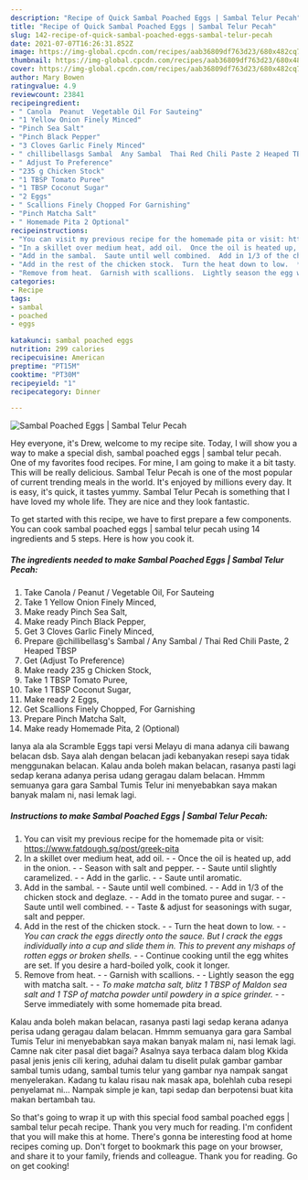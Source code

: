 ```yaml
---
description: "Recipe of Quick Sambal Poached Eggs | Sambal Telur Pecah"
title: "Recipe of Quick Sambal Poached Eggs | Sambal Telur Pecah"
slug: 142-recipe-of-quick-sambal-poached-eggs-sambal-telur-pecah
date: 2021-07-07T16:26:31.852Z
image: https://img-global.cpcdn.com/recipes/aab36809df763d23/680x482cq70/sambal-poached-eggs-sambal-telur-pecah-recipe-main-photo.jpg
thumbnail: https://img-global.cpcdn.com/recipes/aab36809df763d23/680x482cq70/sambal-poached-eggs-sambal-telur-pecah-recipe-main-photo.jpg
cover: https://img-global.cpcdn.com/recipes/aab36809df763d23/680x482cq70/sambal-poached-eggs-sambal-telur-pecah-recipe-main-photo.jpg
author: Mary Bowen
ratingvalue: 4.9
reviewcount: 23841
recipeingredient:
- " Canola  Peanut  Vegetable Oil For Sauteing"
- "1 Yellow Onion Finely Minced"
- "Pinch Sea Salt"
- "Pinch Black Pepper"
- "3 Cloves Garlic Finely Minced"
- " chillibellasgs Sambal  Any Sambal  Thai Red Chili Paste 2 Heaped TBSP"
- " Adjust To Preference"
- "235 g Chicken Stock"
- "1 TBSP Tomato Puree"
- "1 TBSP Coconut Sugar"
- "2 Eggs"
- " Scallions Finely Chopped For Garnishing"
- "Pinch Matcha Salt"
- " Homemade Pita 2 Optional"
recipeinstructions:
- "You can visit my previous recipe for the homemade pita or visit: https://www.fatdough.sg/post/greek-pita"
- "In a skillet over medium heat, add oil.  Once the oil is heated up, add in the onion.  Season with salt and pepper.  Saute until slightly caramelized.  Add in the garlic.  Saute until aromatic."
- "Add in the sambal.  Saute until well combined.  Add in 1/3 of the chicken stock and deglaze.  Add in the tomato puree and sugar.  Saute until well combined.  Taste &amp; adjust for seasonings with sugar, salt and pepper."
- "Add in the rest of the chicken stock.  Turn the heat down to low.  *You can crack the eggs directly onto the sauce. But I crack the eggs individually into a cup and slide them in. This to prevent any mishaps of rotten eggs or broken shells.*  Continue cooking until the egg whites are set. If you desire a hard-boiled yolk, cook it longer."
- "Remove from heat.  Garnish with scallions.  Lightly season the egg with matcha salt.  *To make matcha salt, blitz 1 TBSP of Maldon sea salt and 1 TSP of matcha powder until powdery in a spice grinder.*  Serve immediately with some homemade pita bread."
categories:
- Recipe
tags:
- sambal
- poached
- eggs

katakunci: sambal poached eggs 
nutrition: 299 calories
recipecuisine: American
preptime: "PT15M"
cooktime: "PT30M"
recipeyield: "1"
recipecategory: Dinner

---
```



![Sambal Poached Eggs | Sambal Telur Pecah](https://img-global.cpcdn.com/recipes/aab36809df763d23/680x482cq70/sambal-poached-eggs-sambal-telur-pecah-recipe-main-photo.jpg)

Hey everyone, it's Drew, welcome to my recipe site. Today, I will show you a way to make a special dish, sambal poached eggs | sambal telur pecah. One of my favorites food recipes. For mine, I am going to make it a bit tasty. This will be really delicious.
 Sambal Telur Pecah is one of the most popular of current trending meals in the world. It's enjoyed by millions every day. It is easy, it's quick, it tastes yummy.  Sambal Telur Pecah is something that I have loved my whole life. They are nice and they look fantastic.


To get started with this recipe, we have to first prepare a few components. You can cook sambal poached eggs | sambal telur pecah using 14 ingredients and 5 steps. Here is how you cook it.

<!--inarticleads1-->

##### The ingredients needed to make Sambal Poached Eggs | Sambal Telur Pecah:

1. Take  Canola / Peanut / Vegetable Oil, For Sauteing
1. Take 1 Yellow Onion Finely Minced,
1. Make ready Pinch Sea Salt,
1. Make ready Pinch Black Pepper,
1. Get 3 Cloves Garlic Finely Minced,
1. Prepare  @chillibellasg&#39;s Sambal / Any Sambal / Thai Red Chili Paste, 2 Heaped TBSP
1. Get  (Adjust To Preference)
1. Make ready 235 g Chicken Stock,
1. Take 1 TBSP Tomato Puree,
1. Take 1 TBSP Coconut Sugar,
1. Make ready 2 Eggs,
1. Get  Scallions Finely Chopped, For Garnishing
1. Prepare Pinch Matcha Salt,
1. Make ready  Homemade Pita, 2 (Optional)


Ianya ala ala Scramble Eggs tapi versi Melayu di mana adanya cili bawang belacan dsb. Saya alah dengan belacan jadi kebanyakan resepi saya tidak menggunakan belacan. Kalau anda boleh makan belacan, rasanya pasti lagi sedap kerana adanya perisa udang geragau dalam belacan. Hmmm semuanya gara gara Sambal Tumis Telur ini menyebabkan saya makan banyak malam ni, nasi lemak lagi. 

<!--inarticleads2-->

##### Instructions to make Sambal Poached Eggs | Sambal Telur Pecah:

1. You can visit my previous recipe for the homemade pita or visit: https://www.fatdough.sg/post/greek-pita
1. In a skillet over medium heat, add oil. -  - Once the oil is heated up, add in the onion. -  - Season with salt and pepper. -  - Saute until slightly caramelized. -  - Add in the garlic. -  - Saute until aromatic.
1. Add in the sambal. -  - Saute until well combined. -  - Add in 1/3 of the chicken stock and deglaze. -  - Add in the tomato puree and sugar. -  - Saute until well combined. -  - Taste &amp; adjust for seasonings with sugar, salt and pepper.
1. Add in the rest of the chicken stock. -  - Turn the heat down to low. -  - *You can crack the eggs directly onto the sauce. But I crack the eggs individually into a cup and slide them in. This to prevent any mishaps of rotten eggs or broken shells.* -  - Continue cooking until the egg whites are set. If you desire a hard-boiled yolk, cook it longer.
1. Remove from heat. -  - Garnish with scallions. -  - Lightly season the egg with matcha salt. -  - *To make matcha salt, blitz 1 TBSP of Maldon sea salt and 1 TSP of matcha powder until powdery in a spice grinder.* -  - Serve immediately with some homemade pita bread.


Kalau anda boleh makan belacan, rasanya pasti lagi sedap kerana adanya perisa udang geragau dalam belacan. Hmmm semuanya gara gara Sambal Tumis Telur ini menyebabkan saya makan banyak malam ni, nasi lemak lagi. Camne nak citer pasal diet bagai? Asalnya saya terbaca dalam blog Kkida pasal jenis jenis cili kering, aduhai dalam tu diselit pulak gambar gambar sambal tumis udang, sambal tumis telur yang gambar nya nampak sangat menyelerakan. Kadang tu kalau risau nak masak apa, bolehlah cuba resepi penyelamat ni… Nampak simple je kan, tapi sedap dan berpotensi buat kita makan bertambah tau. 

So that's going to wrap it up with this special food sambal poached eggs | sambal telur pecah recipe. Thank you very much for reading. I'm confident that you will make this at home. There's gonna be interesting food at home recipes coming up. Don't forget to bookmark this page on your browser, and share it to your family, friends and colleague. Thank you for reading. Go on get cooking!
